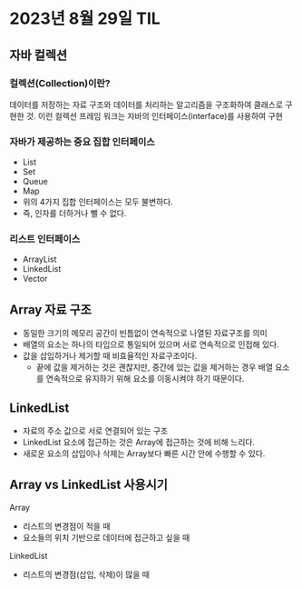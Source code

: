 # 2023년 8월 29일 TIL

## 자바 컬렉션

### 컬렉션(Collection)이란?
데이터를 저장하는 자료 구조와 데이터를 처리하는 알고리즘을 구조화하여 클래스로 구현한 것.
이런 컬렉션 프레임 워크는 자바의 인터페이스(interface)를 사용하여 구현

### 자바가 제공하는 중요 집합 인터페이스
- List
- Set
- Queue
- Map
- 위의 4가지 집합 인터페이스는 모두 불변하다.
- 즉, 인자를 더하거나 뺄 수 없다.

### 리스트 인터페이스
- ArrayList
- LinkedList
- Vector


## Array 자료 구조
- 동일한 크기의 메모리 공간이 빈틈없이 연속적으로 나열된 자료구조를 의미
- 배열의 요소는 하나의 타입으로 통일되어 있으며 서로 연속적으로 인접해 있다.
- 값을 삽입하거나 제거할 때 비효율적인 자료구조이다.
  - 끝에 값을 제거하는 것은 괜찮지만, 중간에 있는 값을 제거하는 경우 배열 요소를 연속적으로 유지하기 위해 요소를 이동시켜야 하기 때문이다.


## LinkedList
- 자료의 주소 값으로 서로 연결되어 있는 구조
- LinkedList 요소에 접근하는 것은 Array에 접근하는 것에 비해 느리다.
- 새로운 요소의 삽입이나 삭제는 Array보다 빠른 시간 안에 수행할 수 있다.


## Array vs LinkedList 사용시기
Array
- 리스트의 변경점이 적을 때
- 요소들의 위치 기반으로 데이터에 접근하고 싶을 때

LinkedList
- 리스트의 변경점(삽입, 삭제)이 많을 때


